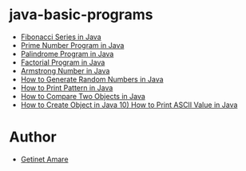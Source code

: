 # java-basic-programs
- [Fibonacci Series in Java]()
- [Prime Number Program in Java]()
- [Palindrome Program in Java]()
- [Factorial Program in Java]()
- [Armstrong Number in Java]()
- [How to Generate Random Numbers in Java]()
- [How to Print Pattern in Java]()
- [How to Compare Two Objects in Java]()
- [How to Create Object in Java 10) How to Print ASCII Value in Java]()

# Author
- [Getinet Amare](https://www.linkedin.com/in/getinet-mekonnen/)
